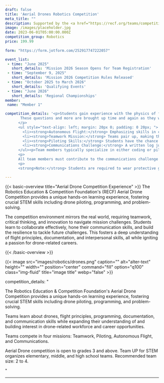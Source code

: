 ```yaml
---
draft: false
title: 'Aerial Drones Robotics Competition'
meta_title: ""
description: Supported by the <a href="https://recf.org/teams/competition/aerial-drone-competition/" target="_blank">REC Foundation</a>, the Aerial Drone Competition offers an exciting educational drone sporting event that focuses on hands-on, student-centered learning.
image: /images/placeholder.jpg
date: 2023-06-01T05:00:00.000Z
competition_group: Robotics
price: 199.99
   
form: "https://form.jotform.com/252917747222057"

event_list:
 - time: "June 2025"
   short_details: 'Mission 2026 Season Opens for Team Registration'
 - time: "September 9, 2025"
   short_details: 'Mission 2026 Competition Rules Released'
 - time: "October 2025 to March 2026"
   short_details: 'Qualifying Events'
 - time: "June 2026"
   short_details: 'Regional Championships'
member: 
 name: "Member 1"

competition_details: '<p>Students gain experience with the physics of flying objects as they learn to maneuver their drones through the sky, building skills such as problem solving, organization, and collaboration. From the minute their drones first lift off, and likely immediately crash into the wall, students are encouraged to think critically: Was there an off-by-one indexing error in their code? Did they swap the drone&#39;s forward and backward propellers?</p> <p></p> <p>
       These questions and more are brought up time and again as they work through the competition&#39;s different missions:
      </p>
      <ul style="text-align: left; margin: 20px 0; padding: 0 20px; ">
        <li><strong>Autonomous Flight:</strong> Emphasizing skills in computers and programming, the drone must complete a course without continuous user input.</li>
        <li><strong>Teamwork Mission:</strong> Teams pair up, making their way through a field of tasks that can&#39;t be completed without mutual participation and patience.</li>
        <li><strong>Piloting Skills:</strong> Students have the chance to showcase their dexterity as they maneuver the drone around obstacles under the pressure of time.</li>
        <li><strong>Communications Challenge:</strong> A written log judged on technical writing and clarity is presented in an interview on the team&#39;s work throughout the season.</li>
      </ul><p>Team members typically specialize in either coding or piloting, but this varies based on team dynamics and the decisions of the students.</p>
      <p>
      All team members must contribute to the communications challenge logbook, including tasks such as writing, record-keeping, research, and formatting.</p>
      <p>
      <strong>Note:</strong> Students are required to wear protective goggles at all times that the drone is in flight as a safety precaution.</p>'

---
```


{{< basic-overview title="Aerial Drone Competition Experience" >}}
 The Robotics Education & Competition Foundation's (RECF) Aerial Drone Competition provides a unique hands-on learning experience, fostering crucial STEM skills including drone piloting, programming, and problem-solving.

The competition environment mirrors the real world, requiring teamwork, critical thinking, and innovation to navigate mission challenges. Students learn to collaborate effectively, hone their communication skills, and build the resilience to tackle future challenges. This fosters a deep understanding of flight principles, documentation, and interpersonal skills, all while igniting a passion for drone-related careers.

{{< /basic-overview >}}


{{< image src="images/robotics/drones.png" caption="" alt="alter-text" height="" width="" position="center" command="fill" option="q100" class="img-fluid" title="image title"  webp="false" >}}

competition_details: "<p>The Robotics Education & Competition Foundation's Aerial Drone Competition provides a unique hands-on learning experience, fostering crucial STEM skills including drone piloting, programming, and problem-solving.
</p><p>
Teams learn about drones, flight principles, programming, documentation, and communication skills while expanding their understanding of and building interest in drone-related workforce and career opportunities. 
</p><p>
Teams compete in four missions: Teamwork, Piloting, Autonomous Flight, and Communications.
</p><p>
Aerial Drone competition is open to grades 3 and above. Team UP for STEM organizes elementary, middle, and high school teams. Recommended team size: 2 to 4.
</p>"

---
